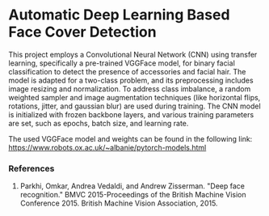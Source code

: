 # Automatic Deep Learning Based Face Cover Detection

This project employs a Convolutional Neural Network (CNN) using transfer learning, specifically a pre-trained VGGFace model, for binary facial classification to detect the presence of accessories and facial hair. The model is adapted for a two-class problem, and its preprocessing includes image resizing and normalization. To address class imbalance, a random weighted sampler and image augmentation techniques (like horizontal flips, rotations, jitter, and gaussian blur) are used during training. The CNN model is initialized with frozen backbone layers, and various training parameters are set, such as epochs, batch size, and learning rate.

The used VGGFace model and weights can be found in the following link: https://www.robots.ox.ac.uk/~albanie/pytorch-models.html

### References

1. Parkhi, Omkar, Andrea Vedaldi, and Andrew Zisserman. "Deep face recognition." BMVC 2015-Proceedings of the British Machine Vision Conference 2015. British Machine Vision Association, 2015.
